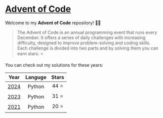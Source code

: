 # [Advent of Code](https://adventofcode.com)

Welcome to my **Advent of Code** repository! 🎄✨

>The Advent of Code is an annual programming event that runs every December. It offers a series of daily challenges with increasing difficulty, designed to improve problem-solving and coding skills. Each challenge is divided into two parts and by solving them you can earn stars. ⭐

You can check out my solutions for these years:

| Year			| Languge	| Stars	 |
|---------------|:---------:|:------:|
|[2024](./2024/)| Python 	| 44 ⭐	|
|[2023](./2023/)| Python	| 31 ⭐	|
|[2021](./2021/)| Python	| 20 ⭐	|
